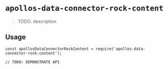 # `apollos-data-connector-rock-content`

> TODO: description

## Usage

```
const apollosDataConnectorRockContent = require('apollos-data-connector-rock-content');

// TODO: DEMONSTRATE API
```
